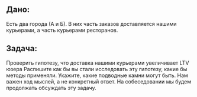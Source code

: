 ## Дано: 
Есть два города (А и Б). В них часть заказов доставляется нашими курьерами, а часть курьерами ресторанов.

## Задача: 
Проверить гипотезу, что доставка нашими курьерами увеличивает LTV юзера
Распишите как бы вы стали исследовать эту гипотезу, какие бы методы применяли. Укажите, какие подводные камни могут быть. Нам важен ход мыслей, а не конкретный ответ. На собеседовании мы будем продолжать обсуждать эту задачу.